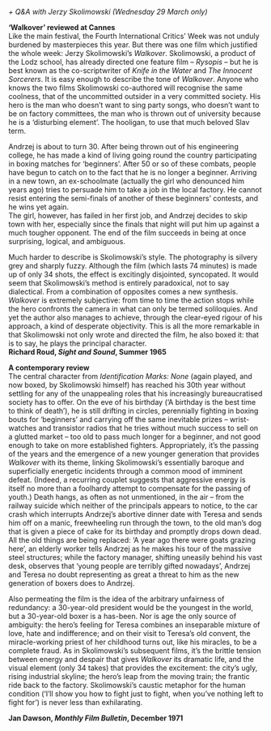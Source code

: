 _+ Q&A with Jerzy Skolimowski (Wednesday 29 March only)_

**‘Walkover’ reviewed at Cannes**  
Like the main festival, the Fourth International Critics’ Week was not unduly burdened by masterpieces this year. But there was one film which justified the whole week: Jerzy Skolimowski’s _Walkover_. Skolimowski, a product of the Lodz school, has already directed one feature film – _Rysopis_ – but he is best known as the co-scriptwriter of _Knife in the Water_ and _The Innocent Sorcerers_. It is easy enough to describe the tone of _Walkover_. Anyone who knows the two films Skolimowski co-authored will recognise the same coolness, that of the uncommitted outsider in a very committed society. His hero is the man who doesn’t want to sing party songs, who doesn’t want to be on factory committees, the man who is thrown out of university because he is a ‘disturbing element’. The hooligan, to use that much beloved Slav term.

Andrzej is about to turn 30. After being thrown out of his engineering college, he has made a kind of living going round the country participating in boxing matches for ‘beginners’. After 50 or so of these combats, people have begun to catch on to the fact that he is no longer a beginner. Arriving in a new town, an ex-schoolmate (actually the girl who denounced him years ago) tries to persuade him to take a job in the local factory. He cannot resist entering the semi-finals of another of these beginners’ contests, and he wins yet again.  
The girl, however, has failed in her first job, and Andrzej decides to skip town with her, especially since the finals that night will put him up against a much tougher opponent. The end of the film succeeds in being at once surprising, logical, and ambiguous.

Much harder to describe is Skolimowski’s style. The photography is silvery grey and sharply fuzzy. Although the film (which lasts 74 minutes) is made up of only 34 shots, the effect is excitingly disjointed, syncopated. It would seem that Skolimowski’s method is entirely paradoxical, not to say dialectical. From a combination of opposites comes a new synthesis. _Walkover_ is extremely subjective: from time to time the action stops while the hero confronts the camera in what can only be termed soliloquies. And yet the author also manages to achieve, through the clear-eyed rigour of his approach, a kind of desperate objectivity. This is all the more remarkable in that Skolimowski not only wrote and directed the film, he also boxed it: that is to say, he plays the principal character.  
**Richard Roud, _Sight and Sound_, Summer 1965**

**A contemporary review**  
The central character from _Identification Marks: None_ (again played, and now boxed, by Skolimowski himself) has reached his 30th year without settling for any of the unappealing roles that his increasingly bureaucratised society has to offer. On the eve of his birthday (‘A birthday is the best time to think of death’), he is still drifting in circles, perennially fighting in boxing bouts for ‘beginners’ and carrying off the same inevitable prizes – wrist-watches and transistor radios that he tries without much success to sell on a glutted market – too old to pass much longer for a beginner, and not good enough to take on more established fighters. Appropriately, it’s the passing of the years and the emergence of a new younger generation that provides _Walkover_ with its theme, linking Skolimowski’s essentially baroque and superficially energetic incidents through a common mood of imminent defeat. (Indeed, a recurring couplet suggests that aggressive energy is itself no more than a foolhardy attempt to compensate for the passing of youth.) Death hangs, as often as not unmentioned, in the air – from the railway suicide which neither of the principals appears to notice, to the car crash which interrupts Andrzej’s abortive dinner date with Teresa and sends him off on a manic, freewheeling run through the town, to the old man’s dog that is given a piece of cake for its birthday and promptly drops down dead. All the old things are being replaced: ‘A year ago there were goats grazing here’, an elderly worker tells Andrzej as he makes his tour of the massive steel structures; while the factory manager, shifting uneasily behind his vast desk, observes that ‘young people are terribly gifted nowadays’, Andrzej and Teresa no doubt representing as great a threat to him as the new generation of boxers does to Andrzej.

Also permeating the film is the idea of the arbitrary unfairness of redundancy: a 30-year-old president would be the youngest in the world, but a 30-year-old boxer is a has-been. Nor is age the only source of ambiguity: the hero’s feeling for Teresa combines an inseparable mixture of love, hate and indifference; and on their visit to Teresa’s old convent, the miracle-working priest of her childhood turns out, like his miracles, to be a complete fraud. As in Skolimowski’s subsequent films, it’s the brittle tension between energy and despair that gives _Walkover_ its dramatic life, and the visual element (only 34 takes) that provides the excitement: the city’s ugly, rising industrial skyline; the hero’s leap from the moving train; the frantic ride back to the factory. Skolimowski’s caustic metaphor for the human condition (‘I’ll show you how to fight just to fight, when you’ve nothing left to fight for’) is never less than exhilarating.

**Jan Dawson, _Monthly Film Bulletin_, December 1971**
<!--stackedit_data:
eyJoaXN0b3J5IjpbLTEyMDkwODQ4MjldfQ==
-->